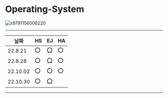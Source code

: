 # Operating-System

![x9791156006220](https://user-images.githubusercontent.com/40584381/184399238-213ce8a7-66cd-45f1-878c-883bc7765103.jpg)

---

| 날짜     | HS  | EJ                                                                                                                               | HA  |
| -------- | --- | -------------------------------------------------------------------------------------------------------------------------------- | --- |
| 22.8.21  | ⭕️ | [⭕️](https://github.com/read-ing/Operating-System/blob/main/ej/01.%20%EC%84%9C%EB%A1%A0.md)                                     | ⭕️ |
| 22.8.28  | ⭕️ | [⭕️](https://github.com/read-ing/Operating-System/blob/main/ej/02.%20%EC%9A%B4%EC%98%81%EC%B2%B4%EC%A0%9C%EA%B5%AC%EC%A1%B0.md) | ⭕️ |
| 22.10.02 | ⭕️ | ⭕️                                                                                                                              | ⭕️ |
| 22.10.30 | ⭕️ | [⭕️](https://github.com/read-ing/Operating-System/blob/main/ej/04.%20%EC%8A%A4%EB%A0%88%EB%93%9C.md)                            |     |

---
